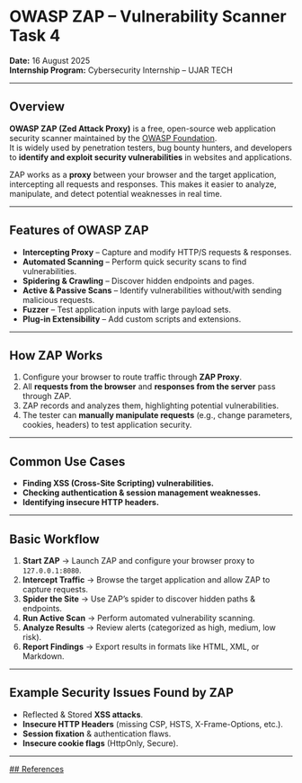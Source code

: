 #  OWASP ZAP – Vulnerability Scanner Task 4
**Date:** 16 August 2025  
**Internship Program:** Cybersecurity Internship – UJAR TECH  

--- 	

##  Overview
**OWASP ZAP (Zed Attack Proxy)** is a free, open-source web application security scanner maintained by the [OWASP Foundation](https://owasp.org/).  
It is widely used by penetration testers, bug bounty hunters, and developers to **identify and exploit security vulnerabilities** in websites and applications.

ZAP works as a **proxy** between your browser and the target application, intercepting all requests and responses. This makes it easier to analyze, manipulate, and detect potential weaknesses in real time.

---

##  Features of OWASP ZAP
- **Intercepting Proxy** – Capture and modify HTTP/S requests & responses.  
- **Automated Scanning** – Perform quick security scans to find vulnerabilities.  
- **Spidering & Crawling** – Discover hidden endpoints and pages.  
- **Active & Passive Scans** – Identify vulnerabilities without/with sending malicious requests.  
- **Fuzzer** – Test application inputs with large payload sets.  
- **Plug-in Extensibility** – Add custom scripts and extensions.

---

##  How ZAP Works
1. Configure your browser to route traffic through **ZAP Proxy**.  
2. All **requests from the browser** and **responses from the server** pass through ZAP.  
3. ZAP records and analyzes them, highlighting potential vulnerabilities.  
4. The tester can **manually manipulate requests** (e.g., change parameters, cookies, headers) to test application security.  

---

##  Common Use Cases
- **Finding XSS (Cross-Site Scripting) vulnerabilities.**    
- **Checking authentication & session management weaknesses.**  
- **Identifying insecure HTTP headers.**  
---

##  Basic Workflow
1. **Start ZAP** → Launch ZAP and configure your browser proxy to `127.0.0.1:8080`.  
2. **Intercept Traffic** → Browse the target application and allow ZAP to capture requests.  
3. **Spider the Site** → Use ZAP’s spider to discover hidden paths & endpoints.  
4. **Run Active Scan** → Perform automated vulnerability scanning.  
5. **Analyze Results** → Review alerts (categorized as high, medium, low risk).  
6. **Report Findings** → Export results in formats like HTML, XML, or Markdown.  

---

## Example Security Issues Found by ZAP
- Reflected & Stored **XSS attacks**.  
- **Insecure HTTP Headers** (missing CSP, HSTS, X-Frame-Options, etc.).  
- **Session fixation** & authentication flaws.  
- **Insecure cookie flags** (HttpOnly, Secure).  

---

[## References](https://github.com/sarojdsoka/Cybersecurity-Internship-UJAR/blob/main/REFERENCES.md)
